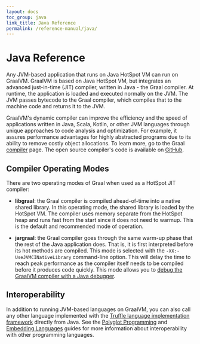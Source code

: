 ```yaml
---
layout: docs
toc_group: java
link_title: Java Reference
permalink: /reference-manual/java/
---
```


# Java Reference

Any JVM-based application that runs on Java HotSpot VM can run on GraalVM.
GraalVM is based on Java HotSpot VM, but integrates an advanced just-in-time (JIT) compiler, written in Java - the Graal compiler.
At runtime, the application is loaded and executed normally on the JVM.
The JVM passes bytecode to the Graal compiler, which compiles that to the machine code and returns it to the JVM.

GraalVM's dynamic compiler can improve the efficiency and the speed of applications written in Java, Scala, Kotlin, or other JVM languages through unique approaches to code analysis and optimization.
For example, it assures performance advantages for highly abstracted programs due to its ability to remove costly object allocations.
To learn more, go to the Graal [compiler](compiler.md) page.
The open source compiler's code is available on [GitHub](https://github.com/oracle/graal/tree/master/compiler).

## Compiler Operating Modes

There are two operating modes of Graal when used as a HotSpot JIT compiler:
- **libgraal**: the Graal compiler is compiled ahead-of-time into a native shared library.
In this operating mode, the shared library is loaded by the HotSpot VM.
The compiler uses memory separate from the HotSpot heap and runs fast from the start since it does not need to warmup.
This is the default and recommended mode of operation.

- **jargraal**: the Graal compiler goes through the same warm-up phase that the rest of the Java application does. That is, it is first interpreted before its hot methods are compiled.
This mode is selected with the `-XX:-UseJVMCINativeLibrary` command-line option.
This will delay the time to reach peak performance as the compiler itself needs to be compiled before it produces code quickly.
This mode allows you to [debug the GraalVM compiler with a Java debugger](Operations.md#troubleshooting-the-graalvm-compiler).


## Interoperability

In addition to running JVM-based languages on GraalVM, you can also call any other language implemented with the [Truffle language implementation framework](../../../truffle/docs/README.md) directly from Java.
See the [Polyglot Programming](../polyglot-programming.md) and [Embedding Languages](../embedding/embed-languages.md) guides for more information about interoperability with other programming languages.
